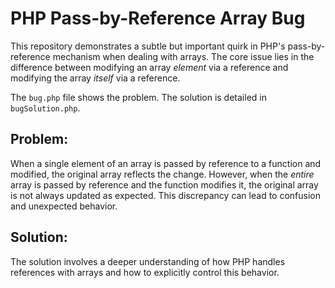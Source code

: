 # PHP Pass-by-Reference Array Bug

This repository demonstrates a subtle but important quirk in PHP's pass-by-reference mechanism when dealing with arrays.  The core issue lies in the difference between modifying an array *element* via a reference and modifying the array *itself* via a reference.

The `bug.php` file shows the problem.  The solution is detailed in `bugSolution.php`.

## Problem:

When a single element of an array is passed by reference to a function and modified, the original array reflects the change.  However, when the *entire* array is passed by reference and the function modifies it, the original array is not always updated as expected. This discrepancy can lead to confusion and unexpected behavior.

## Solution:

The solution involves a deeper understanding of how PHP handles references with arrays and how to explicitly control this behavior.